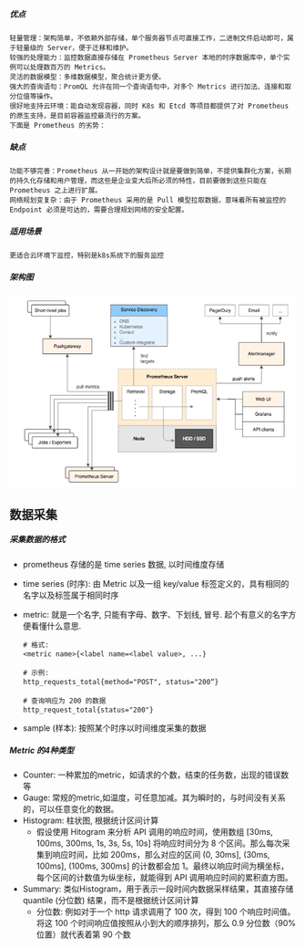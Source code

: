 ##### 优点

```
轻量管理：架构简单，不依赖外部存储，单个服务器节点可直接工作，二进制文件启动即可，属于轻量级的 Server，便于迁移和维护。
较强的处理能力：监控数据直接存储在 Prometheus Server 本地的时序数据库中，单个实例可以处理数百万的 Metrics。
灵活的数据模型：多维数据模型，聚合统计更方便。
强大的查询语句：PromQL 允许在同一个查询语句中，对多个 Metrics 进行加法、连接和取分位值等操作。
很好地支持云环境：能自动发现容器，同时 K8s 和 Etcd 等项目都提供了对 Prometheus 的原生支持，是目前容器监控最流行的方案。
下面是 Prometheus 的劣势：
```

##### 缺点

```
功能不够完善：Prometheus 从一开始的架构设计就是要做到简单，不提供集群化方案，长期的持久化存储和用户管理，而这些是企业变大后所必须的特性，目前要做到这些只能在 Prometheus 之上进行扩展。
网络规划变复杂：由于 Prometheus 采用的是 Pull 模型拉取数据，意味着所有被监控的 Endpoint 必须是可达的，需要合理规划网络的安全配置。
```

##### 适用场景

```
更适合云环境下监控，特别是k8s系统下的服务监控
```

##### 架构图

![Prometheus架构](./image/Prometheus架构.png)

## 数据采集

##### 采集数据的格式

- prometheus 存储的是 time series 数据, 以时间维度存储

- time series (时序): 由 Metric 以及一组 key/value 标签定义的，具有相同的名字以及标签属于相同时序

- metric: 就是一个名字, 只能有字母、数字、下划线, 冒号. 起个有意义的名字方便看懂什么意思.

  ```
  # 格式:
  <metric name>{<label name=<label value>, ...}
  
  # 示例:
  http_requests_total{method="POST", status="200“}
  
  # 查询响应为 200 的数据
  http_request_total{status="200"}
  ```

- sample (样本): 按照某个时序以时间维度采集的数据

##### Metric 的4种类型

- Counter: 一种累加的metric，如请求的个数，结束的任务数，出现的错误数等
- Gauge: 常规的metric,如温度，可任意加减。其为瞬时的，与时间没有关系的，可以任意变化的数据。
- Histogram: 柱状图, 根据统计区间计算
  - 假设使用 Hitogram 来分析 API 调用的响应时间，使用数组 [30ms, 100ms, 300ms, 1s, 3s, 5s, 10s] 将响应时间分为 8 个区间。那么每次采集到响应时间，比如 200ms，那么对应的区间 (0, 30ms], (30ms, 100ms], (100ms, 300ms] 的计数都会加 1。最终以响应时间为横坐标，每个区间的计数值为纵坐标，就能得到 API 调用响应时间的累积直方图。
- Summary: 类似Histogram，用于表示一段时间内数据采样结果，其直接存储 quantile (分位数) 结果，而不是根据统计区间计算
  - 分位数: 例如对于一个 http 请求调用了 100 次，得到 100 个响应时间值。将这 100 个时间响应值按照从小到大的顺序排列，那么 0.9 分位数（90% 位置）就代表着第 90 个数
